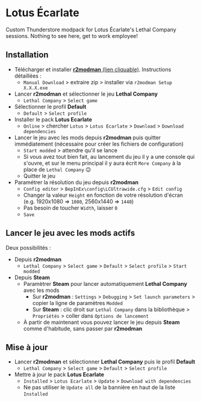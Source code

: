 # Lotus Écarlate

Custom Thunderstore modpack for Lotus Écarlate's Lethal Company sessions.
Nothing to see here, get to work employee!

## Installation

- Télécharger et installer [**r2modman** (lien cliquable)](https://thunderstore.io/c/lethal-company/p/ebkr/r2modman/). Instructions détaillées :
  - `Manual Download` > extraire zip > installer via `r2modman Setup X.X.X.exe`
- Lancer **r2modman** et sélectionner le jeu **Lethal Company**
  - `Lethal Company` > `Select game`
- Sélectionner le profil **Default**
  - `Default` > `Select profile`
- Installer le pack **Lotus Ecarlate**
  - `Online` > chercher `Lotus` > `Lotus Ecarlate` > `Download` > `Download dependencies`
- Lancer le jeu avec les mods depuis **r2modman** puis quitter immédiatement (nécessaire pour créer les fichiers de configuration)
  - `Start modded` > attendre qu'il se lance
  - Si vous avez tout bien fait, au lancement du jeu il y a une console qui s'ouvre, et sur le menu principal il y aura écrit `More Company` à la place de `Lethal Company` 😉
  - Quitter le jeu
- Paramétrer la résolution du jeu depuis **r2modman**
  - `Config editor` > `BepInEx\config\LCUltrawide.cfg` > `Edit config`
  - Changer la valeur `Height` en fonction de votre résolution d'écran (e.g. 1920x1080 => `1080`, 2560x1440 => `1440`)
  - Pas besoin de toucher `Width`, laisser `0`
  - `Save`

## Lancer le jeu avec les mods actifs

Deux possibilités :

- Depuis **r2modman**
  - `Lethal Company` > `Select game` > `Default` > `Select profile` > `Start modded`
- Depuis **Steam**
  - Paramètrer **Steam** pour lancer automatiquement **Lethal Company** avec les mods
    - Sur **r2modman** : `Settings` > `Debugging` > `Set launch parameters` > copier la ligne de paramètres `Modded`
    - Sur **Steam** : clic droit sur `Lethal Company` dans la bibliothèque > `Propriétés` > coller dans `Options de lancement`
  - À partir de maintenant vous pouvez lancer le jeu depuis **Steam** comme d'habitude, sans passer par **r2modman**

## Mise à jour

- Lancer **r2modman** et sélectionner **Lethal Company** puis le profil **Default**
  - `Lethal Company` > `Select game` > `Default` > `Select profile`
- Mettre à jour le pack **Lotus Ecarlate**
  - `Installed` > `Lotus Ecarlate` > `Update` > `Download with dependencies`
  - Ne pas utiliser le `Update all` de la bannière en haut de la liste `Installed`

